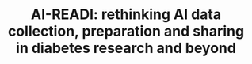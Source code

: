 ---
authors: AI-READI Consortium
carousel: false
dccs:
- Bridge2AI
doi: /10.1038/s42255-024-01165-x
featured: false
journal: Nature Metabolism
keywords: '[]'
landmark: true
layout: '@/layouts/Publication.astro'
pmid: 39516364
title: 'AI-READI: rethinking AI data collection, preparation and sharing in diabetes
  research and beyond'
year: 2024
---
